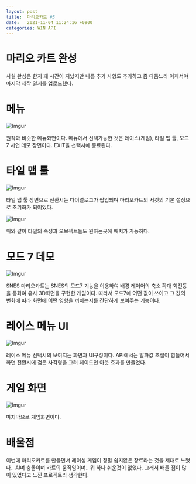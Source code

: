 ```yaml
---
layout: post
title:  마리오카트 #5
date:   2021-11-04 11:24:16 +0900
categories: WIN API
---
```


# 마리오 카트 완성
사실 완성은 한지 꽤 시간이 지났지만 나름 추가 사항도 추가하고 좀 다듬느라 이제서야 마지막 제작 일지를 업로드했다.

# 메뉴
![Imgur](https://imgur.com/R8Am9Lz.gif)

원작과 비슷한 메뉴화면이다. 메뉴에서 선택가능한 것은 레이스(게임), 타일 맵 툴, 모드7 시연 데모 장면이다. EXIT을 선택시에 종료된다.

# 타일 맵 툴
![Imgur](https://imgur.com/QdaQHE5.gif)

타일 맵 툴 장면으로 전환시는 다이얼로그가 팝업되며 마리오카트의 서킷의 기본 설정으로 초기화가 되어있다.

![Imgur](https://imgur.com/pKZLoRv.gif)

위와 같이 타일의 속성과 오브젝트들도 원하는곳에 배치가 가능하다.

# 모드 7 데모
![Imgur](https://imgur.com/AX3pzgo.gif)

SNES 마리오카트는 SNES의 모드7 기능을 이용하여 배경 레이어의 축소 확대 회전등을 통화여 유사 3D화면을 구현한 게임이다. 따라서 모드7에 어떤 값이 쓰이고 그 값의 변화에 따라 화면에 어떤 영향을 끼치는지를 간단하게 보여주는 기능이다.

# 레이스 메뉴 UI
![Imgur](https://imgur.com/K6cEhuV.gif)

레이스 메뉴 선택시의 보여지는 화면과 UI구성이다. API에서는 알파값 조절이 힘들어서 화면 전환시에 검은 사각형을 그려 페이드인 아웃 효과를 만들었다.

# 게임 화면
![Imgur](https://imgur.com/U74Cppi.gif)

마지막으로 게임화면이다.

# 배울점
이번에 마리오카트를 만들면서 레이싱 게임이 정말 쉽지않은 장르라는 것을 제대로 느꼈다.. AI며 충돌이며 카트의 움직임이며.. 뭐 하나 쉬운것이 없었다. 그래서 배울 점이 많이 있었다고 느낀 프로젝트라 생각한다.